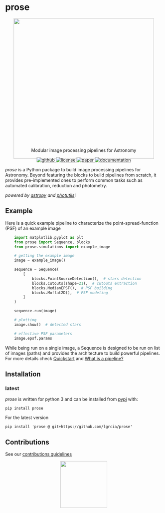 # prose

<p align="center" style="margin-bottom:-50px">
    <img src="docs/_static/prose3.png" width="450">
</p>

<p align="center">
  Modular image processing pipelines for Astronomy
  <br>
  <p align="center">
    <a href="https://github.com/lgrcia/prose">
      <img src="https://img.shields.io/badge/github-lgrcia/prose-03A487.svg?style=flat" alt="github"/>
    </a>
    <a href="LICENCE">
      <img src="https://img.shields.io/badge/license-MIT-lightgray.svg?style=flat" alt="license"/>
    </a>
    <a href="https://arxiv.org/abs/2111.02814">
      <img src="https://img.shields.io/badge/paper-B166A9.svg?style=flat" alt="paper"/>
    </a>
    <a href="https://prose.readthedocs.io/en/3.0.0">
      <img src="https://img.shields.io/badge/documentation-black.svg?style=flat" alt="documentation"/>
    </a>
  </p>
</p>

 *prose* is a Python package to build image processing pipelines for Astronomy. Beyond featuring the blocks to build pipelines from scratch, it provides pre-implemented ones to perform common tasks such as automated calibration, reduction and photometry.

*powered by [astropy](https://www.astropy.org/) and [photutils](https://photutils.readthedocs.io)*!

## Example

Here is a quick example pipeline to characterize the point-spread-function (PSF) of an example image


```python
    import matplotlib.pyplot as plt
    from prose import Sequence, blocks
    from prose.simulations import example_image

    # getting the example image
    image = example_image()

    sequence = Sequence(
        [
            blocks.PointSourceDetection(),  # stars detection
            blocks.Cutouts(shape=21),  # cutouts extraction
            blocks.MedianEPSF(),  # PSF building
            blocks.Moffat2D(),  # PSF modeling
        ]
    )

    sequence.run(image)

    # plotting
    image.show()  # detected stars

    # effective PSF parameters
    image.epsf.params

```

While being run on a single image, a Sequence is designed to be run on list of images (paths) and provides the architecture to build powerful pipelines. For more details check [Quickstart](https://prose.readthedocs.io/en/latest/notebooks/quickstart.html) and [What is a pipeline?](https://prose.readthedocs.io/en/latest/rst/core.html)

## Installation

### latest

*prose* is written for python 3 and can be installed from [pypi](https://pypi.org/project/prose/) with:

```shell
pip install prose
```

For the latest version 

```shell
pip install 'prose @ git+https://github.com/lgrcia/prose'
```

## Contributions
See our [contributions guidelines](docs/CONTRIBUTING.md)

<p align="center">
    <img src="docs/_static/lookatit.png" width="150">
</p>
